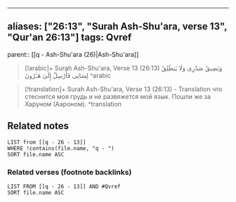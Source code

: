 
---
aliases: ["26:13", "Surah Ash-Shu'ara, verse 13", "Qur'an 26:13"]
tags: Qvref
---

parent:: [[q - Ash-Shu'ara (26)|Ash-Shu'ara]]

> [!arabic]+ Surah Ash-Shu'ara, Verse 13 (26:13)
> <span class="quran-arabic">وَيَضِيقُ صَدْرِى وَلَا يَنطَلِقُ لِسَانِى فَأَرْسِلْ إِلَىٰ هَـٰرُونَ</span>
^arabic

> [!translation]+ Surah Ash-Shu'ara, Verse 13 (26:13) - Translation
> что стеснится моя грудь и не развяжется мой язык. Пошли же за Харуном (Аароном).
^translation



## Related notes
```dataview
LIST from [[q - 26 - 13]]
WHERE !contains(file.name, "q - ")
SORT file.name ASC
```

### Related verses (footnote backlinks)
```dataview
LIST FROM [[q - 26 - 13]] AND #Qvref
SORT file.name ASC
```

